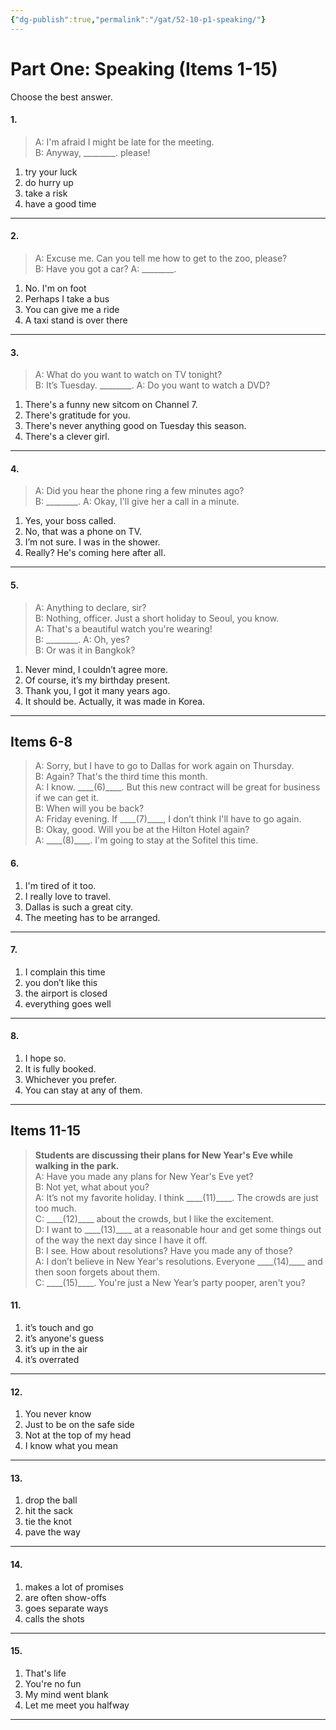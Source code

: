 ```yaml
---
{"dg-publish":true,"permalink":"/gat/52-10-p1-speaking/"}
---
```


# Part One: Speaking (Items 1-15)
Choose the best answer.
#### 1. 
> A: I'm afraid I might be late for the meeting.  
> B: Anyway, \_\_\_\_\_\_\_\_. please!

1. try your luck  
2. do hurry up  
3. take a risk  
4. have a good time  

---

#### 2. 
> A: Excuse me. Can you tell me how to get to the zoo, please?  
> B: Have you got a car?
> A:  \_\_\_\_\_\_\_\_.

1. No. I'm on foot  
2. Perhaps I take a bus  
3. You can give me a ride  
4. A taxi stand is over there  

---

#### 3. 
> A: What do you want to watch on TV tonight?  
> B: It’s Tuesday. \_\_\_\_\_\_\_\_.
> A: Do you want to watch a DVD?

1. There's a funny new sitcom on Channel 7.  
2. There's gratitude for you.  
3. There's never anything good on Tuesday this season.  
4. There's a clever girl.  

---

#### 4. 
> A: Did you hear the phone ring a few minutes ago?  
> B: \_\_\_\_\_\_\_\_.
> A: Okay, I'll give her a call in a minute.

1. Yes, your boss called.  
2. No, that was a phone on TV.  
3. I’m not sure. I was in the shower.  
4. Really? He's coming here after all.  

---

#### 5. 
> A: Anything to declare, sir?  
> B: Nothing, officer. Just a short holiday to Seoul, you know.  
> A: That's a beautiful watch you're wearing!  
> B: \_\_\_\_\_\_\_\_.
> A: Oh, yes?  
> B: Or was it in Bangkok?

1. Never mind, I couldn’t agree more.  
2. Of course, it’s my birthday present.  
3. Thank you, I got it many years ago.  
4. It should be. Actually, it was made in Korea.  

---

## Items 6-8

> A: Sorry, but I have to go to Dallas for work again on Thursday.  
> B: Again? That's the third time this month.  
> A: I know. \_\_\_\_(6)\_\_\_\_. But this new contract will be great for business if we can get it.  
> B: When will you be back?  
> A: Friday evening. If \_\_\_\_(7)\_\_\_\_, I don’t think I'll have to go again.  
> B: Okay, good. Will you be at the Hilton Hotel again?  
> A: \_\_\_\_(8)\_\_\_\_. I'm going to stay at the Sofitel this time.

#### 6.
1. I'm tired of it too.  
2. I really love to travel.  
3. Dallas is such a great city.  
4. The meeting has to be arranged.  

---

#### 7.
1. I complain this time  
2. you don’t like this  
3. the airport is closed  
4. everything goes well  

---

#### 8.
1. I hope so.  
2. It is fully booked.  
3. Whichever you prefer.  
4. You can stay at any of them.  

---

## Items 11-15

> **Students are discussing their plans for New Year's Eve while walking in the park.**  
> A: Have you made any plans for New Year's Eve yet?  
> B: Not yet, what about you?  
> A: It’s not my favorite holiday. I think \_\_\_\_(11)\_\_\_\_. The crowds are just too much.  
> C: \_\_\_\_(12)\_\_\_\_ about the crowds, but I like the excitement.  
> D: I want to \_\_\_\_(13)\_\_\_\_ at a reasonable hour and get some things out of the way the next day since I have it off.  
> B: I see. How about resolutions? Have you made any of those?  
> A: I don’t believe in New Year's resolutions. Everyone \_\_\_\_(14)\_\_\_\_ and then soon forgets about them.  
> C: \_\_\_\_(15)\_\_\_\_. You're just a New Year’s party pooper, aren't you?

#### 11.
1. it’s touch and go  
2. it’s anyone's guess  
3. it’s up in the air  
4. it’s overrated  

---

#### 12.
1. You never know  
2. Just to be on the safe side  
3. Not at the top of my head  
4. I know what you mean  

---

#### 13.
1. drop the ball  
2. hit the sack  
3. tie the knot  
4. pave the way  

---

#### 14.
1. makes a lot of promises  
2. are often show-offs  
3. goes separate ways  
4. calls the shots  

---

#### 15.
1. That's life  
2. You're no fun  
3. My mind went blank  
4. Let me meet you halfway  

---
